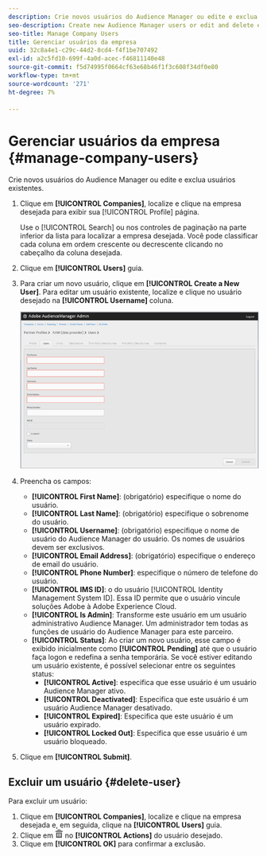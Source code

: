 ```yaml
---
description: Crie novos usuários do Audience Manager ou edite e exclua usuários existentes.
seo-description: Create new Audience Manager users or edit and delete existing users.
seo-title: Manage Company Users
title: Gerenciar usuários da empresa
uuid: 32c8a4e1-c29c-44d2-8cd4-f4f1be707492
exl-id: a2c5fd10-699f-4a0d-acec-f46811140e48
source-git-commit: f5d74995f0664cf63e68b46f1f3c608f34df0e80
workflow-type: tm+mt
source-wordcount: '271'
ht-degree: 7%

---
```


# Gerenciar usuários da empresa {#manage-company-users}

Crie novos usuários do Audience Manager ou edite e exclua usuários existentes.

<!-- t_manage_company_users.xml -->

1. Clique em **[!UICONTROL Companies]**, localize e clique na empresa desejada para exibir sua [!UICONTROL Profile] página.

   Use o [!UICONTROL Search] ou nos controles de paginação na parte inferior da lista para localizar a empresa desejada. Você pode classificar cada coluna em ordem crescente ou decrescente clicando no cabeçalho da coluna desejada.
1. Clique em **[!UICONTROL Users]** guia.
1. Para criar um novo usuário, clique em **[!UICONTROL Create a New User]**. Para editar um usuário existente, localize e clique no usuário desejado na **[!UICONTROL Username]** coluna.

   ![](assets/users.png)

1. Preencha os campos:

   * **[!UICONTROL First Name]**: (obrigatório) especifique o nome do usuário.
   * **[!UICONTROL Last Name]**: (obrigatório) especifique o sobrenome do usuário.
   * **[!UICONTROL Username]**: (obrigatório) especifique o nome de usuário do Audience Manager do usuário. Os nomes de usuários devem ser exclusivos.
   * **[!UICONTROL Email Address]**: (obrigatório) especifique o endereço de email do usuário.
   * **[!UICONTROL Phone Number]**: especifique o número de telefone do usuário.
   * **[!UICONTROL IMS ID]**: o do usuário [!UICONTROL Identity Management System ID]. Essa ID permite que o usuário vincule soluções Adobe à Adobe Experience Cloud.
   * **[!UICONTROL Is Admin]**: Transforme este usuário em um usuário administrativo Audience Manager. Um administrador tem todas as funções de usuário do Audience Manager para este parceiro.
   * **[!UICONTROL Status]**: Ao criar um novo usuário, esse campo é exibido inicialmente como **[!UICONTROL Pending]** até que o usuário faça logon e redefina a senha temporária. Se você estiver editando um usuário existente, é possível selecionar entre os seguintes status:
      * **[!UICONTROL Active]**: especifica que esse usuário é um usuário Audience Manager ativo.
      * **[!UICONTROL Deactivated]**: Especifica que este usuário é um usuário Audience Manager desativado.
      * **[!UICONTROL Expired]**: Especifica que este usuário é um usuário expirado.
      * **[!UICONTROL Locked Out]**: Especifica que esse usuário é um usuário bloqueado.

1. Clique em **[!UICONTROL Submit]**.

## Excluir um usuário {#delete-user}

Para excluir um usuário:

1. Clique em **[!UICONTROL Companies]**, localize e clique na empresa desejada e, em seguida, clique na **[!UICONTROL Users]** guia.
1. Clique em  ![](assets/icon_delete.png) no **[!UICONTROL Actions]** do usuário desejado.
1. Clique em **[!UICONTROL OK]** para confirmar a exclusão.
